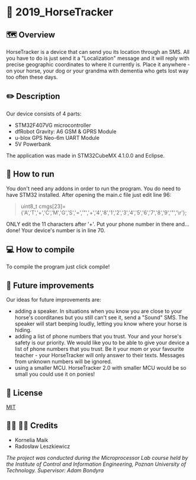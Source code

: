 # :horse: 2019_HorseTracker

## 	:world_map: Overview
HorseTracker is a device that can send you its location through an SMS. 
All you have to do is just send it a "Localization" message and it will reply with precise
geographic coordinates to where it currently is. 
Place it anywhere - on your horse, your dog or your grandma with dementia who gets lost way too often these days.

## :pencil2: Description
Our device consists of 4 parts:
  - STM32F407VG microcontroller
  - dfRobot Gravity: A6 GSM & GPRS Module
  - u-blox GPS Neo-6m UART Module
  - 5V Powerbank
  
 The application was made in STM32CubeMX 4.1.0.0 and Eclipse.

## :runner: How to run
You don't need any addons in order to run the program. You do need to have STM32 installed.
After opening the main.c file just edit line 96:
> uint8_t cmgs[23]={'A','T','+','C','M','G','S','=','"','+','4','8','1','2','3','4','5','6','7','8','9','"','\r'};

ONLY edit the 11 characters after '+'. Put your phone number in there and... done! 
Your device's number is in line 70.

## :computer: How to compile
To compile the program just click compile!

## :rocket: Future improvements
Our ideas for future improvements are:
  - adding a speaker. In situations when you know you are close to your horse's coorditanes but you still can't see it,
  send a "Sound" SMS. The speaker will start beeping loudly, letting you know where your horse is hiding.
  - adding a list of phone numbers that you trust. Your and your horse's safety is our priority. We would like you to be able 
  to give your device a list of phone numbers that you trust. Be it your mom or your favourite
  teacher - your HorseTracker will only answer to their texts. Messages from unknown numbers will be ignored.
  - using a smaller MCU. HorseTracker 2.0 with smaller MCU would be so small you could use it on ponies!

## :page_with_curl: License
[MIT](https://choosealicense.com/licenses/mit/)

## :woman_student: :man_student: Credits 
  - Kornelia Maik
  - Radosław Leszkiewicz
  
_The project was conducted during the Microprocessor Lab course held by the
Institute of Control and Information Engineering, Poznan University of Technology.
Supervisor: Adam Bondyra_
